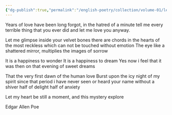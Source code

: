 ```yaml
---
{"dg-publish":true,"permalink":"/english-poetry/collection/volume-01/let-me-love-you-anyway/"}
---
```


Years of love have been long forgot, 
in the hatred of a minute
tell me every terrible thing that you ever did
and let me love you anyway. 

Let me glimpse inside your velvet bones
there are chords in the hearts of the most reckless
which can not be touched without emotion 
The eye like a shattered mirror,
multiplies the images of sorrow

It is a happiness to wonder
It is a happiness to dream 
Yes now i feel that it was then 
on that evening of sweet dreams

That the very first dawn of the human love
Burst upon the icy night of my spirit
since that period i have never seen or heard your name
without a shiver
half of delight
half of anxiety

Let my heart be still a moment, 
and this mystery explore

Edgar Allen Poe